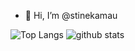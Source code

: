 - 👋 Hi, I’m @stinekamau



![Top Langs](https://github-readme-stats.vercel.app/api/top-langs/?username=stinekamau&hide=html)
![github stats](https://github-readme-stats.vercel.app/api?username=stinekamau&show_icons=true&count_private=true&line_height=33)

<!---
stinekamau/stinekamau is a ✨ special ✨ repository because its `README.md` (this file) appears on your GitHub profile.
You can click the Preview link to take a look at your changes.
--->
